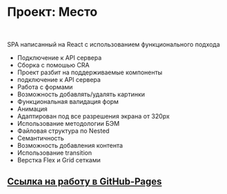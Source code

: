 # Проект: Место
<br>

SPA написанный на React с использованием функционального подхода

* Подключение к API сервера
* Сборка с помошью CRA
* Проект разбит на поддерживаемые компоненты
* подключение к API сервера
* Работа с формами
* Возможность добавлять/удалять картинки
* Функциональная валидация форм
* Анимация
* Адаптирован под все разрешения экрана от 320px
* Использование методологии БЭМ
* Файловая структура по Nested
* Семантичность
* Возможность добавления контента
* Использование transition
* Верстка Flex и Grid сетками

## [Ссылка на работу в GitHub-Pages](https://remixfx.github.io/mesto-react/)
